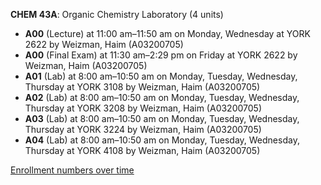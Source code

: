 **CHEM 43A**: Organic Chemistry Laboratory (4 units)

- **A00** (Lecture) at 11:00 am–11:50 am on Monday, Wednesday at YORK 2622 by Weizman, Haim (A03200705)
- **A00** (Final Exam) at 11:30 am–2:29 pm on Friday at YORK 2622 by Weizman, Haim (A03200705)
- **A01** (Lab) at 8:00 am–10:50 am on Monday, Tuesday, Wednesday, Thursday at YORK 3108 by Weizman, Haim (A03200705)
- **A02** (Lab) at 8:00 am–10:50 am on Monday, Tuesday, Wednesday, Thursday at YORK 3208 by Weizman, Haim (A03200705)
- **A03** (Lab) at 8:00 am–10:50 am on Monday, Tuesday, Wednesday, Thursday at YORK 3224 by Weizman, Haim (A03200705)
- **A04** (Lab) at 8:00 am–10:50 am on Monday, Tuesday, Wednesday, Thursday at YORK 4108 by Weizman, Haim (A03200705)

[Enrollment numbers over time](./CHEM43A.tsv)
